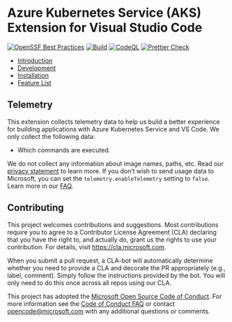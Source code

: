 # Azure Kubernetes Service (AKS) Extension for Visual Studio Code

[![OpenSSF Best Practices](https://www.bestpractices.dev/projects/8315/badge)](https://www.bestpractices.dev/projects/8315) [![Build](https://github.com/Azure/vscode-aks-tools/actions/workflows/build.yml/badge.svg)](https://github.com/Azure/vscode-aks-tools/actions/workflows/build.yml) [![CodeQL](https://github.com/Azure/vscode-aks-tools/actions/workflows/codeql-analysis.yml/badge.svg)](https://github.com/Azure/vscode-aks-tools/actions/workflows/codeql-analysis.yml)
[![Prettier Check](https://github.com/Azure/vscode-aks-tools/actions/workflows/format-check.yml/badge.svg)](https://github.com/Azure/vscode-aks-tools/actions/workflows/format-check.yml)

* [Introduction](https://azure.github.io/vscode-aks-tools/index.html)
* [Development](https://azure.github.io/vscode-aks-tools/development/development.html)
* [Installation](https://azure.github.io/vscode-aks-tools/installation.html#installation)
* [Feature List](https://azure.github.io/vscode-aks-tools/features/features.html)

## Telemetry

This extension collects telemetry data to help us build a better experience for building applications with Azure Kubernetes Service and VS Code. We only collect the following data:

* Which commands are executed.

We do not collect any information about image names, paths, etc. Read our [privacy statement](https://privacy.microsoft.com/privacystatement) to learn more. If you don’t wish to send usage data to Microsoft, you can set the `telemetry.enableTelemetry` setting to `false`. Learn more in our [FAQ](https://code.visualstudio.com/docs/supporting/faq#_how-to-disable-telemetry-reporting).

## Contributing

This project welcomes contributions and suggestions.  Most contributions require you to agree to a
Contributor License Agreement (CLA) declaring that you have the right to, and actually do, grant us
the rights to use your contribution. For details, visit https://cla.microsoft.com.

When you submit a pull request, a CLA-bot will automatically determine whether you need to provide
a CLA and decorate the PR appropriately (e.g., label, comment). Simply follow the instructions
provided by the bot. You will only need to do this once across all repos using our CLA.

This project has adopted the [Microsoft Open Source Code of Conduct](https://opensource.microsoft.com/codeofconduct/).
For more information see the [Code of Conduct FAQ](https://opensource.microsoft.com/codeofconduct/faq/) or
contact [opencode@microsoft.com](mailto:opencode@microsoft.com) with any additional questions or comments.
